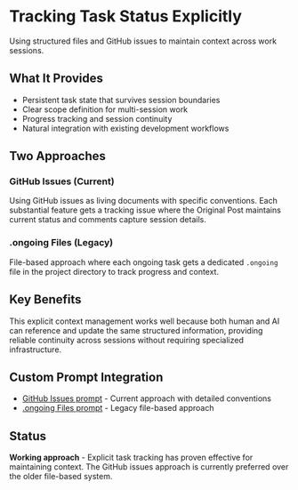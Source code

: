 # Tracking Task Status Explicitly

Using structured files and GitHub issues to maintain context across work sessions.

## What It Provides
- Persistent task state that survives session boundaries
- Clear scope definition for multi-session work
- Progress tracking and session continuity
- Natural integration with existing development workflows

## Two Approaches

### GitHub Issues (Current)
Using GitHub issues as living documents with specific conventions. Each substantial feature gets a tracking issue where the Original Post maintains current status and comments capture session details.

### .ongoing Files (Legacy)
File-based approach where each ongoing task gets a dedicated `.ongoing` file in the project directory to track progress and context.

## Key Benefits
This explicit context management works well because both human and AI can reference and update the same structured information, providing reliable continuity across sessions without requiring specialized infrastructure.

## Custom Prompt Integration
- [GitHub Issues prompt](../prompts/project/github-tracking-issues.md) - Current approach with detailed conventions
- [.ongoing Files prompt](../prompts/project/ongoing-work-tracking.md) - Legacy file-based approach

## Status
**Working approach** - Explicit task tracking has proven effective for maintaining context. The GitHub issues approach is currently preferred over the older file-based system.
